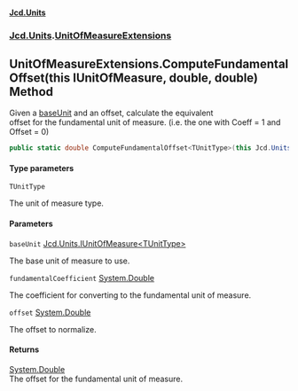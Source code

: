 #### [Jcd.Units](index.md 'index')
### [Jcd.Units](Jcd.Units.md 'Jcd.Units').[UnitOfMeasureExtensions](Jcd.Units.UnitOfMeasureExtensions.md 'Jcd.Units.UnitOfMeasureExtensions')

## UnitOfMeasureExtensions.ComputeFundamentalOffset<TUnitType>(this IUnitOfMeasure<TUnitType>, double, double) Method

Given a [baseUnit](Jcd.Units.UnitOfMeasureExtensions.ComputeFundamentalOffset_TUnitType_(thisJcd.Units.IUnitOfMeasure_TUnitType_,double,double).md#Jcd.Units.UnitOfMeasureExtensions.ComputeFundamentalOffset_TUnitType_(thisJcd.Units.IUnitOfMeasure_TUnitType_,double,double).baseUnit 'Jcd.Units.UnitOfMeasureExtensions.ComputeFundamentalOffset<TUnitType>(this Jcd.Units.IUnitOfMeasure<TUnitType>, double, double).baseUnit') and an offset, calculate the equivalent  
offset for the fundamental unit of measure. (i.e. the one with Coeff = 1 and Offset = 0)

```csharp
public static double ComputeFundamentalOffset<TUnitType>(this Jcd.Units.IUnitOfMeasure<TUnitType> baseUnit, double fundamentalCoefficient, double offset);
```
#### Type parameters

<a name='Jcd.Units.UnitOfMeasureExtensions.ComputeFundamentalOffset_TUnitType_(thisJcd.Units.IUnitOfMeasure_TUnitType_,double,double).TUnitType'></a>

`TUnitType`

The unit of measure type.
#### Parameters

<a name='Jcd.Units.UnitOfMeasureExtensions.ComputeFundamentalOffset_TUnitType_(thisJcd.Units.IUnitOfMeasure_TUnitType_,double,double).baseUnit'></a>

`baseUnit` [Jcd.Units.IUnitOfMeasure&lt;](Jcd.Units.IUnitOfMeasure_TUnit_.md 'Jcd.Units.IUnitOfMeasure<TUnit>')[TUnitType](Jcd.Units.UnitOfMeasureExtensions.ComputeFundamentalOffset_TUnitType_(thisJcd.Units.IUnitOfMeasure_TUnitType_,double,double).md#Jcd.Units.UnitOfMeasureExtensions.ComputeFundamentalOffset_TUnitType_(thisJcd.Units.IUnitOfMeasure_TUnitType_,double,double).TUnitType 'Jcd.Units.UnitOfMeasureExtensions.ComputeFundamentalOffset<TUnitType>(this Jcd.Units.IUnitOfMeasure<TUnitType>, double, double).TUnitType')[&gt;](Jcd.Units.IUnitOfMeasure_TUnit_.md 'Jcd.Units.IUnitOfMeasure<TUnit>')

The base unit of measure to use.

<a name='Jcd.Units.UnitOfMeasureExtensions.ComputeFundamentalOffset_TUnitType_(thisJcd.Units.IUnitOfMeasure_TUnitType_,double,double).fundamentalCoefficient'></a>

`fundamentalCoefficient` [System.Double](https://docs.microsoft.com/en-us/dotnet/api/System.Double 'System.Double')

The coefficient for converting to the fundamental unit of measure.

<a name='Jcd.Units.UnitOfMeasureExtensions.ComputeFundamentalOffset_TUnitType_(thisJcd.Units.IUnitOfMeasure_TUnitType_,double,double).offset'></a>

`offset` [System.Double](https://docs.microsoft.com/en-us/dotnet/api/System.Double 'System.Double')

The offset to normalize.

#### Returns
[System.Double](https://docs.microsoft.com/en-us/dotnet/api/System.Double 'System.Double')  
The offset for the fundamental unit of measure.